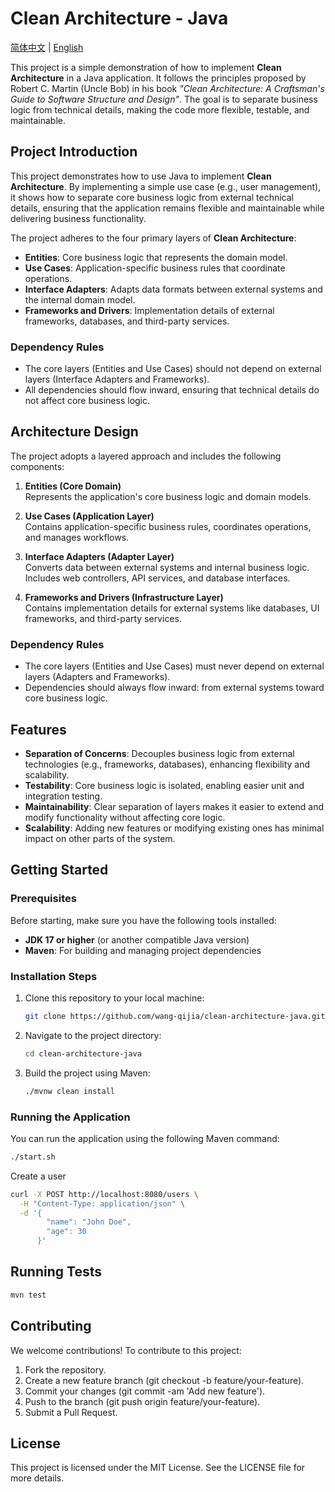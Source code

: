 # Clean Architecture - Java

[简体中文](README.zh-CN.md) | [English](README.md)

This project is a simple demonstration of how to implement **Clean Architecture** in a Java application. It follows the principles proposed by Robert C. Martin (Uncle Bob) in his book *"Clean Architecture: A Craftsman's Guide to Software Structure and Design"*. The goal is to separate business logic from technical details, making the code more flexible, testable, and maintainable.


## Project Introduction

This project demonstrates how to use Java to implement **Clean Architecture**. By implementing a simple use case (e.g., user management), it shows how to separate core business logic from external technical details, ensuring that the application remains flexible and maintainable while delivering business functionality.

The project adheres to the four primary layers of **Clean Architecture**:

- **Entities**: Core business logic that represents the domain model.
- **Use Cases**: Application-specific business rules that coordinate operations.
- **Interface Adapters**: Adapts data formats between external systems and the internal domain model.
- **Frameworks and Drivers**: Implementation details of external frameworks, databases, and third-party services.

### Dependency Rules

- The core layers (Entities and Use Cases) should not depend on external layers (Interface Adapters and Frameworks).
- All dependencies should flow inward, ensuring that technical details do not affect core business logic.

## Architecture Design

The project adopts a layered approach and includes the following components:

1. **Entities (Core Domain)**  
   Represents the application's core business logic and domain models.

2. **Use Cases (Application Layer)**  
   Contains application-specific business rules, coordinates operations, and manages workflows.

3. **Interface Adapters (Adapter Layer)**  
   Converts data between external systems and internal business logic. Includes web controllers, API services, and database interfaces.

4. **Frameworks and Drivers (Infrastructure Layer)**  
   Contains implementation details for external systems like databases, UI frameworks, and third-party services.

### Dependency Rules

- The core layers (Entities and Use Cases) must never depend on external layers (Adapters and Frameworks).
- Dependencies should always flow inward: from external systems toward core business logic.

## Features

- **Separation of Concerns**: Decouples business logic from external technologies (e.g., frameworks, databases), enhancing flexibility and scalability.
- **Testability**: Core business logic is isolated, enabling easier unit and integration testing.
- **Maintainability**: Clear separation of layers makes it easier to extend and modify functionality without affecting core logic.
- **Scalability**: Adding new features or modifying existing ones has minimal impact on other parts of the system.

## Getting Started

### Prerequisites

Before starting, make sure you have the following tools installed:

- **JDK 17 or higher** (or another compatible Java version)
- **Maven**: For building and managing project dependencies

### Installation Steps

1. Clone this repository to your local machine:

    ```bash
    git clone https://github.com/wang-qijia/clean-architecture-java.git
    ```

2. Navigate to the project directory:

    ```bash
    cd clean-architecture-java
    ```

3. Build the project using Maven:

    ```bash
    ./mvnw clean install
    ```

### Running the Application

You can run the application using the following Maven command:

   ```bash
   ./start.sh
   ```
Create a user
   ```bash
   curl -X POST http://localhost:8080/users \
     -H "Content-Type: application/json" \
     -d '{
           "name": "John Doe",
           "age": 30
         }'
   ```


## Running Tests
   ```bash
   mvn test
   ```

## Contributing
We welcome contributions! To contribute to this project:

1. Fork the repository.
2. Create a new feature branch (git checkout -b feature/your-feature).
3. Commit your changes (git commit -am 'Add new feature').
4. Push to the branch (git push origin feature/your-feature).
5. Submit a Pull Request.

## License
This project is licensed under the MIT License. See the LICENSE file for more details.

